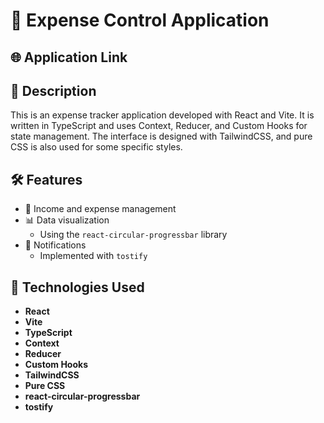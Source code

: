 # 💸 Expense Control Application

## 🌐 Application Link


## 📜 Description

This is an expense tracker application developed with React and Vite. It is written in TypeScript and uses Context, Reducer, and Custom Hooks for state management. The interface is designed with TailwindCSS, and pure CSS is also used for some specific styles.

## 🛠️ Features

- 🤑 Income and expense management
- 📊 Data visualization
  - Using the `react-circular-progressbar` library
- 🔔 Notifications
  - Implemented with `tostify`

## 🧰 Technologies Used

- **React**
- **Vite**
- **TypeScript**
- **Context**
- **Reducer**
- **Custom Hooks**
- **TailwindCSS**
- **Pure CSS**
- **react-circular-progressbar**
- **tostify**
